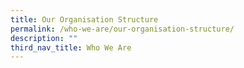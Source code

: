 ```yaml
---
title: Our Organisation Structure
permalink: /who-we-are/our-organisation-structure/
description: ""
third_nav_title: Who We Are
---
```







